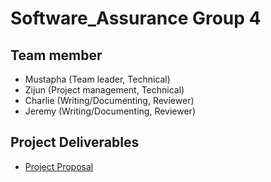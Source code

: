 # Software_Assurance Group 4
## Team member
- Mustapha (Team leader, Technical)
- Zijun (Project management, Technical)
- Charlie (Writing/Documenting, Reviewer)
- Jeremy (Writing/Documenting, Reviewer)
## Project Deliverables
- [Project Proposal](/proposal.md)


